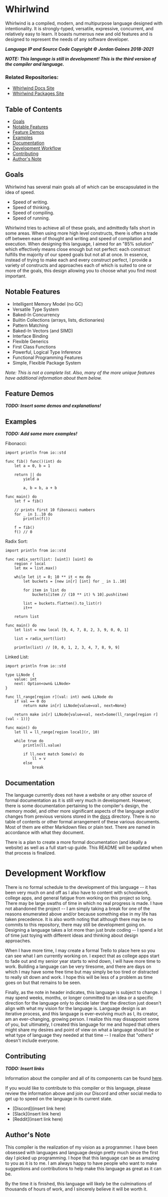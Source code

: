 # Whirlwind

Whirlwind is a compiled, modern, and multipurpose language designed with intentionality.
It is strongly-typed, versatile, expressive, concurrent, and relatively easy to learn.
It boasts numerous new and old features and is designed to represent the needs of any software developer.

***Language IP and Source Code Copyright &copy; Jordan Gaines 2018-2021***

***NOTE: This language is still in development! This is the third version of the compiler and language.***

### Related Repositories:

- [Whirlwind Docs Site](https://github.com/ComedicChimera/whirlwind-lang.dev/)
- [Whirlwind Packages Site](https://github.com/ComedicChimera/packages.whirlwind-lang.dev/)

## Table of Contents

- [Goals](#goals)
- [Notable Features](#features)
- [Feature Demos](#demos)
- [Examples](#examples)
- [Documentation](#docs)
- [Development Workflow](#workflow)
- [Contributing](#contributing)
- [Author's Note](#note)

## <a name="goals"/> Goals

Whirlwind has several main goals all of which can be enscapsulated in the idea of speed.

- Speed of writing.
- Speed of thinking.
- Speed of compiling.
- Speed of running.

Whirlwind tries to achieve all of these goals, and admittedly falls short in some areas.  When using more high level constructs,
there is often a trade off between ease of thought and writing and speed of compilation and execution.  When designing this
language, I aimed for an "85% solution" which effectively means close enough but not perfect: each construct fulfills the majority of our speed goals but not all at once.  In essence, instead of trying to make each and every construct perfect, I provide a variety of constructs and approaches each of which is suited to one or more of the goals, this design allowing you to choose what you find most important.

## <a name="features"/> Notable Features

- Intelligent Memory Model (no GC)
- Versatile Type System
- Baked-In Concurrency
- Builtin Collections (arrays, lists, dictionaries)
- Pattern Matching
- Baked-In Vectors (and SIMD)
- Interface Binding
- Flexible Generics
- First Class Functions
- Powerful, Logical Type Inference
- Functional Programming Features
- Simple, Flexible Package System

*Note: This is not a complete list.  Also, many of the more unique features have additional information about them below.*

## <a name="demos"/> Feature Demos

***TODO: Insert some demos and explanations!***

## <a name="examples"/> Examples

***TODO: Add some more examples!***

Fibonacci:

    import println from io::std

    func fib() func()(int) do
        let a = 0, b = 1        

        return || do
            yield a

            a, b = b, a + b

    func main() do
        let f = fib()

        // prints first 10 fibonacci numbers
        for _ in 1..10 do
            println(f())

        f = fib()
        f() // 0

Radix Sort:

    import println from io::std

    func radix_sort(list: [uint]) [uint] do
        region r local
        let mx = list.max()

        while let it = 0; 10 ** it < mx do
            let buckets = [new in[r] [int] for _ in 1..10]

            for item in list do
                buckets[item // (10 ** it) % 10].push(item)            

            list = buckets.flatten().to_list(r)
            it++

        return list

    func main() do
        let list = new local [9, 4, 7, 8, 2, 3, 9, 0, 0, 1]

        list = radix_sort(list)

        println(list) // [0, 0, 1, 2, 3, 4, 7, 8, 9, 9]

Linked List:

    import println from io::std

    type LLNode {
        value: int
        next: Option<own& LLNode>
    }

    func ll_range[region r](val: int) own& LLNode do
        if val == 0 do
            return make in[r] LLNode{value=val, next=None}

        return make in[r] LLNode{value=val, next=Some(ll_range[region r](val - 1))}

    func main() do
        let ll = ll_range[region local](r, 10)

        while true do
            println(ll.value)

            if ll.next match Some(v) do
                ll = v
            else
                break

## <a name="docs"/> Documentation

The language currently does not have a website or any other source of formal documentation as it is
still very much in development.  However, there is some documentation pertaining to the compiler's
design, the memory model, and other more significant aspects of the language and/or changes from
previous versions stored in the [docs](docs/) directory.  There is no table of contents or other
formal arrangement of these various documents.  Most of them are either Markdown files or plain text.
There are named in accordance with what they document.

There is a plan to create a more formal documentation (and ideally a website) as well as a full
start-up guide.  This README will be updated when that process is finalized.

# <a name="workflow"> Development Workflow

There is no formal schedule to the development of this language -- it has been very much on and off as
I also have to content with schoolwork, college apps, and general fatigue from working on this project
so long.  There may be large swaths of time in which no real progress is made.  I have not abandoned the
project -- I am simply taking a break for one of the reasons enumerated above and/or because something else
in my life has taken precedence.  It is also worth noting that although there may be no commits to this
repository, there may still be development going on.  Designing a language takes a lot more than just brute
coding -- I spend a lot of time just toying with different ideas and thinking about design approaches.

When I have more time, I may create a formal Trello to place here so you can see what I am currently working on.
I expect that as college apps start to fade out and my senior year starts to wind down, I will have more time
to work.  Building a language can be very tiresome, and there are days on which I may have some free time but
may simply be too tired or distracted to really sit down and work.  I hope this will be less of a problem as
time goes on but that remains to be seen.

Finally, as the note in header indicates, this language is subject to change.  I may spend weeks, months, or
longer committed to an idea or a specific direction for the language only to decide later that the direction
just doesn't align with what my vision for the language is. Language design is an iterative process, and this
language is ever-evolving much as I, its creator, am an ever-changing, growing person.  I realize this may
dissappoint some of you, but ultimately, I created this language for me and hoped that others might share my
desires and point of view on what  a language should be or what type of language they needed at that time --
I realize that "others" doesn't include everyone.

## <a name="contributing"/> Contributing

***TODO: Insert links***

Information about the compiler and all of its components can be found [here](docs/compiler-info.md).

If you would like to contribute to this compiler or this language, please review the information above
and join our Discord and other social media to get up to speed on the language in its current state.

- [Discord](insert link here)
- [Slack](insert link here)
- [Reddit](insert link here)

## <a name="note"/> Author's Note

This compiler is the realization of my vision as a programmer. I have been obsessed with languages
and language design pretty much since the first day I picked up programming. I hope that this language
can be as amazing to you as it is to me. I am always happy to have people who want to make
suggestions and contributions to help make this language as great as it can be.

By the time it is finished, this language will likely be the culminations of thousands of hours of work,
and I sincerely believe it will be worth it.
